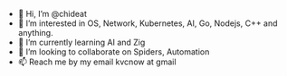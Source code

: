 - 👋 Hi, I’m @chideat
- 👀 I’m interested in OS, Network, Kubernetes, AI, Go, Nodejs, C++ and anything.
- 🌱 I’m currently learning AI and Zig
- 💞️ I’m looking to collaborate on Spiders, Automation 
- 📫 Reach me by my email kvcnow at gmail

<!---
chideat/chideat is a ✨ special ✨ repository because its `README.md` (this file) appears on your GitHub profile.
You can click the Preview link to take a look at your changes.
--->
